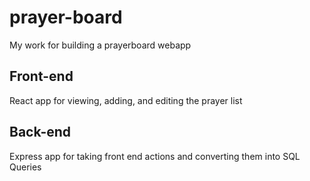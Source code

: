 # prayer-board
My work for building a prayerboard webapp

## Front-end
React app for viewing, adding, and editing the prayer list

## Back-end
Express app for taking front end actions and converting them into SQL Queries